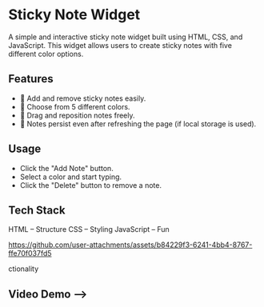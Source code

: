 # Sticky Note Widget

A simple and interactive sticky note widget built using HTML, CSS, and JavaScript. This widget allows users to create sticky notes with five different color options.

## Features
- 📝 Add and remove sticky notes easily.
- 🎨 Choose from 5 different colors.
- 📌 Drag and reposition notes freely.
- 🔄 Notes persist even after refreshing the page (if local storage is used).

## Usage
- Click the "Add Note" button.
- Select a color and start typing.
- Click the "Delete" button to remove a note.

## Tech Stack
HTML – Structure
CSS – Styling
JavaScript – Fun

https://github.com/user-attachments/assets/b84229f3-6241-4bb4-8767-ffe70f037fd5

ctionality

## Video Demo -->

